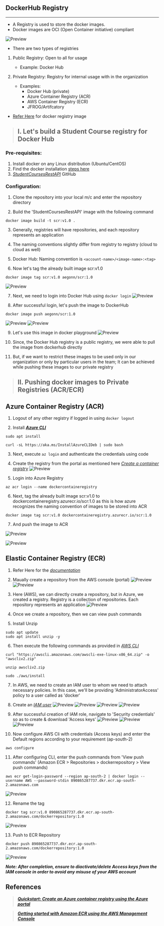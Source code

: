 ## DockerHub Registry
---------------------

* A Registry is used to store the docker images.
* Docker images are OCI (Open Container initiative) compliant

![Preview](/imgs/docker_registry.png)

* There are two types of registries

1. Public Registry: Open to all for usage 
   * Example: Docker Hub

2. Private Registry: Registry for internal usage with in the organization
   * Examples: 
     * Docker Hub (private)
     * Azure Container Registry (ACR)
     * AWS Container Registry (ECR)
     * JFROG/Artifcatory
  * [Refer Here](https://hub.docker.com/_/registry) for docker registry image

>## I. Let's build a Student Course registry for Docker Hub

### Pre-requisites:
1. Install docker on any Linux distribution (Ubuntu/CentOS)
2. Find the docker installation [steps here](https://get.docker.com/) 
3. _[StudentCoursesRestAPI](https://github.com/Prozects/StudentCoursesRestAPI.git)_ GitHub

### Configuration:

1. Clone the repository into your local m/c and enter the repository directory

2. Build the 'StudentCoursesRestAPI' image with the following command
```
docker image build -t scr:v1.0 .
```

3. Generally, registries will have repositories, and each repository represents an application

4. The naming conventions slightly differ from registry to registry (cloud to cloud as well)

5. Docker Hub: Naming convention is ```<account-name>/<image-name>:<tag>```

6. Now let's tag the already built image scr:v1.0
```
docker image tag scr:v1.0 aegonn/scr:1.0
```
![Preview](/imgs/tags.png)

7. Next, we need to login into Docker Hub using ```docker login```
![Preview](/imgs/docker_push.png)

8. After successful login, let's push the image to DockerHub
```
docker image push aegonn/scr:1.0
```
![Preview](/imgs/dockerhub_img.png)
![Preview](/imgs/docker_lgn.png)

9. Let's use this image in docker playground
![Preview](/imgs/docker_playground.png)

10. Since, the Docker Hub registry is a public registry, we were able to pull the image from dockerhub directly

11. But, if we want to restrict these images to be used only in our organization or only by particular users in the team; It can be achieved while pushing these images to our private registry

>## II. Pushing docker images to Private Registries (ACR/ECR)

## Azure Container Registry (ACR)

1. Logout of any other registry if logged in using ```docker logout```

2. Install _**[Azure CLI](https://learn.microsoft.com/en-us/cli/azure/install-azure-cli-linux?pivots=apt)**_
```
sudo apt install 
```
```
curl -sL https://aka.ms/InstallAzureCLIDeb | sudo bash
```

3. Next, execute ```az login``` and authenticate the credentials using code

4. Create the registry from the portal as mentioned here _[Create a container registry](https://learn.microsoft.com/en-us/azure/container-registry/container-registry-get-started-portal?tabs=azure-cli#create-a-container-registry)_
![Preview](/imgs/containerregistry.png)

5. Login into Azure Registry
```
az acr login --name dockercontaineregistry
```

6. Next, tag the already built image scr:v1.0 to dockercontaineregistry.azurecr.io/scr:1.0 as this is how azure recognizes the naming convention of images to be stored into ACR
```
docker image tag scr:v1.0 dockercontaineregistry.azurecr.io/scr:1.0
```

7. And push the image to ACR

![Preview](/imgs/acr_logs.png)

![Preview](/imgs/acr_portal.png)


## Elastic Container Registry (ECR)

1. Refer Here for the _[documentation](https://docs.aws.amazon.com/AmazonECR/latest/userguide/getting-started-console.html)_

2. Maually create a repository from the AWS console (portal)
![Preview](/imgs/ecr_console1.png)
![Preview](/imgs/ecr_console2.png)

3. Here (AWS), we can directly create a repository, but in Azure, we created a registry. Registry is a collection of repositories. Each repository represents an application
![Preview](/imgs/ecr_repositry.png)

4. Once we create a repository, then we can view push commands

5. Install Unzip
```
sudo apt update
sudo apt install unzip -y
```

6. Then execute the following commands as provided in _[AWS CLI](https://docs.aws.amazon.com/cli/latest/userguide/getting-started-install.html#getting-started-install-instructions)_
```
curl "https://awscli.amazonaws.com/awscli-exe-linux-x86_64.zip" -o "awscliv2.zip"
```
```
unzip awscliv2.zip
```
```
sudo ./aws/install
```

7. In AWS, we need to create an IAM user to whom we need to attach necessary policies. In this case, we'll be providing 'AdministratorAccess' policy to a user called as 'docker'

8. Create an _[IAM user](https://sst.dev/chapters/create-an-iam-user.html)_
![Preview](/imgs/IAM_1.png)
![Preview](/imgs/IAM_2.png)
![Preview](/imgs/IAM_3.png)
![Preview](/imgs/IAM_4.png)

9. After successful creation of IAM role, navigate to 'Security credentials' so as to create & download 'Access keys'
![Preview](/imgs/IAM_5.png)
![Preview](/imgs/IAM_6.png)
![Preview](/imgs/IAM_7.png)

10. Now configure AWS Cli with credentials (Access keys) and enter the Default regions according to your requirement (ap-south-2)
```
aws configure
```

11. After configuring CLI, enter the push commands from 'View push commands' (Amazon ECR > Repositories > dockerrepository > View push commands)
```
aws ecr get-login-password --region ap-south-2 | docker login --username AWS --password-stdin 890865287737.dkr.ecr.ap-south-2.amazonaws.com
```
![Preview](/imgs/View_push_commands.png)

12. Rename the tag 
```
docker tag scr:v1.0 890865287737.dkr.ecr.ap-south-2.amazonaws.com/dockerrepository:1.0
```
![Preview](/imgs/ecr_push.png)

13. Push to ECR Repository
```
docker push 890865287737.dkr.ecr.ap-south-2.amazonaws.com/dockerrepository:1.0
```
![Preview](/imgs/ecr_artifact.png)


_**Note: After completion, ensure to diactivate/delete Access keys from the IAM console in order to avoid any misuse of your AWS account**_


## References

> _**[Quickstart: Create an Azure container registry using the Azure portal](https://learn.microsoft.com/en-us/azure/container-registry/container-registry-get-started-portal?tabs=azure-cli)**_

> _**[Getting started with Amazon ECR using the AWS Management Console](https://docs.aws.amazon.com/AmazonECR/latest/userguide/getting-started-console.html)**_